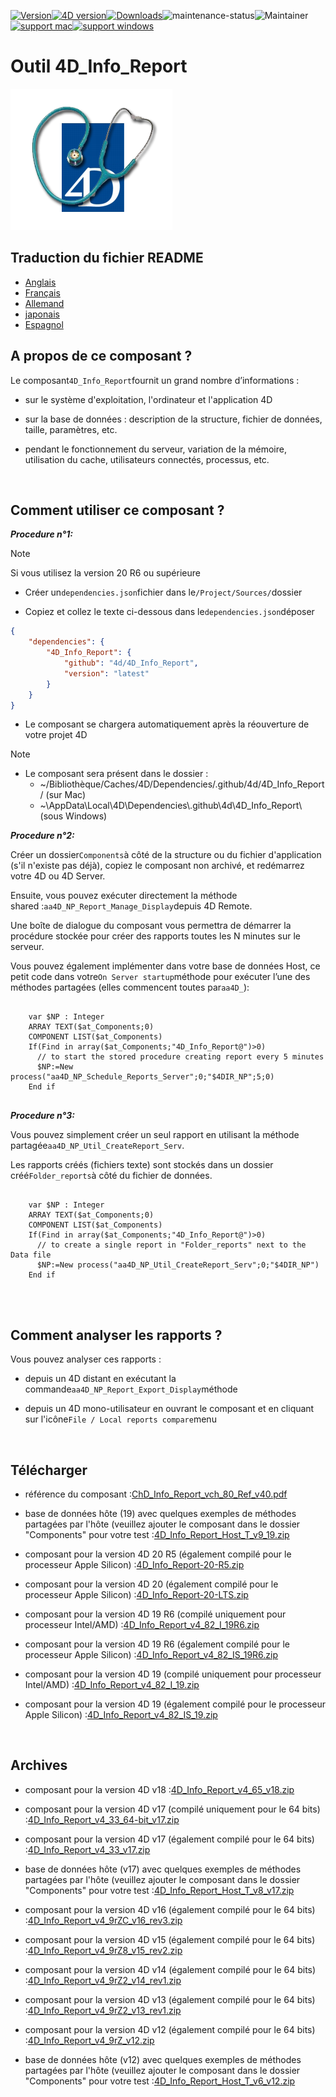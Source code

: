 [![Version](https://img.shields.io/endpoint?url=https://gist.githubusercontent.com/CGareau/dd2aa26e5b6c4152e80e7d3d09f2486a/raw/release_inforeport.json)](https://github.com/4d/4D_Info_Report/releases/latest/)[![4D version](https://img.shields.io/endpoint?url=https://gist.githubusercontent.com/CGareau/dd2aa26e5b6c4152e80e7d3d09f2486a/raw/version_4dir.json)](<>)[![Downloads](https://img.shields.io/github/downloads/4d/4D_Info_Report/total.svg)](https://GitHub.com/4d/4D_Info_Report/releases/latest/)![maintenance-status](https://img.shields.io/badge/maintenance-actively--developed-brightgreen.svg)![Maintainer](https://img.shields.io/badge/maintainer-ThomasSchlumberger-blue)<br>[![support mac](https://img.shields.io/badge/macOS-000000.svg?style=flat-square&logo=apple&labelColor=000000&logoColor=white)](<>)[![support windows](https://img.shields.io/badge/windows-0078D6.svg?style=flat-square&logo=MODX&logoColor=white)](<>)

# Outil 4D_Info_Report

![info_report](https://github.com/4d/4D_Info_Report/blob/main/images/4DIR.png)

## Traduction du fichier README

-   [Anglais](README.md)
-   [Français](README.fr.md)
-   [Allemand](README.de.md)
-   [japonais](README.ja.md)
-   [Espagnol](README.es.md)

## A propos de ce composant ?

Le composant`4D_Info_Report`fournit un grand nombre d’informations :

-   sur le système d'exploitation, l'ordinateur et l'application 4D

-   sur la base de données : description de la structure, fichier de données, taille, paramètres, etc.

-   pendant le fonctionnement du serveur, variation de la mémoire, utilisation du cache, utilisateurs connectés, processus, etc.

<br>

## Comment utiliser ce composant ?

**_Procedure n°1:_**

> [!NOTE]
> Si vous utilisez la version 20 R6 ou supérieure

-   Créer un`dependencies.json`fichier dans le`/Project/Sources/`dossier

-   Copiez et collez le texte ci-dessous dans le`dependencies.json`déposer

```json
{
	"dependencies": {
		"4D_Info_Report": {
			"github": "4d/4D_Info_Report",
			"version": "latest"
		}
	}
}
```

-   Le composant se chargera automatiquement après la réouverture de votre projet 4D

> [!NOTE]
>
> -   Le composant sera présent dans le dossier :
>     -   ~/Bibliothèque/Caches/4D/Dependencies/.github/4d/4D_Info_Report/ (sur Mac)
>     -   ~\AppData\Local\4D\Dependencies\\.github\4d\4D_Info_Report\ (sous Windows)

**_Procedure n°2:_**

Créer un dossier`Components`à côté de la structure ou du fichier d'application (s'il n'existe pas déjà), copiez le composant non archivé, et redémarrez votre 4D ou 4D Server.

Ensuite, vous pouvez exécuter directement la méthode shared :`aa4D_NP_Report_Manage_Display`depuis 4D Remote.

Une boîte de dialogue du composant vous permettra de démarrer la procédure stockée pour créer des rapports toutes les N minutes sur le serveur.

Vous pouvez également implémenter dans votre base de données Host, ce petit code dans votre`On Server startup`méthode pour exécuter l’une des méthodes partagées (elles commencent toutes par`aa4D_`):

<pre>
  <code class="4d">
    var $NP : Integer
    ARRAY TEXT($at_Components;0)
    COMPONENT LIST($at_Components)
    If(Find in array($at_Components;"4D_Info_Report@")>0)
      // to start the stored procedure creating report every 5 minutes
      $NP:=New process("aa4D_NP_Schedule_Reports_Server";0;"$4DIR_NP";5;0)
    End if
   </code>
</pre>

**_Procedure n°3:_**

Vous pouvez simplement créer un seul rapport en utilisant la méthode partagée`aa4D_NP_Util_CreateReport_Serv`.

Les rapports créés (fichiers texte) sont stockés dans un dossier créé`Folder_reports`à côté du fichier de données.

<pre>
  <code class="4d">
    var $NP : Integer
    ARRAY TEXT($at_Components;0)
    COMPONENT LIST($at_Components)
    If(Find in array($at_Components;"4D_Info_Report@")>0)
      // to create a single report in "Folder_reports" next to the Data file
      $NP:=New process("aa4D_NP_Util_CreateReport_Serv";0;"$4DIR_NP")
    End if
    </code>
</pre>

<br>

## Comment analyser les rapports ?

Vous pouvez analyser ces rapports :

-   depuis un 4D distant en exécutant la commande`aa4D_NP_Report_Export_Display`méthode

-   depuis un 4D mono-utilisateur en ouvrant le composant et en cliquant sur l'icône`File / Local reports compare`menu

<br>

## Télécharger

-   référence du composant :[ChD_Info_Report_vch_80_Ref_v40.pdf](https://github.com/4d/4D_Info_Report/releases/latest/download/4D_Info_Report_v4_80_Ref_v40.pdf)

-   base de données hôte (19) avec quelques exemples de méthodes partagées par l'hôte (veuillez ajouter le composant dans le dossier "Components" pour votre test :[4D_Info_Report_Host_T_v9_19.zip](https://github.com/4d/4D_Info_Report/releases/latest/download/4D_Info_Report_Host_T_v9_19.zip)

-   composant pour la version 4D 20 R5 (également compilé pour le processeur Apple Silicon) :[4D_Info_Report-20-R5.zip](https://github.com/4d/4D_Info_Report/releases/latest/download/4D_Info_Report-20-R5.zip)

-   composant pour la version 4D 20 (également compilé pour le processeur Apple Silicon) :[4D_Info_Report-20-LTS.zip](https://github.com/4d/4D_Info_Report/releases/latest/download/4D_Info_Report-20-LTS.zip)

-   composant pour la version 4D 19 R6 (compilé uniquement pour processeur Intel/AMD) :[4D_Info_Report_v4_82_I_19R6.zip](https://github.com/4d/4D_Info_Report/releases/latest/download/4D_Info_Report_v4_82_I_19R6.zip)

-   composant pour la version 4D 19 R6 (également compilé pour le processeur Apple Silicon) :[4D_Info_Report_v4_82_IS_19R6.zip](https://github.com/4d/4D_Info_Report/releases/latest/download/4D_Info_Report_v4_82_IS_19R6.zip)

-   composant pour la version 4D 19 (compilé uniquement pour processeur Intel/AMD) :[4D_Info_Report_v4_82_I_19.zip](https://github.com/4d/4D_Info_Report/releases/latest/download/4D_Info_Report_v4_82_I_19.zip)

-   composant pour la version 4D 19 (également compilé pour le processeur Apple Silicon) :[4D_Info_Report_v4_82_IS_19.zip](https://github.com/4d/4D_Info_Report/releases/latest/download/4D_Info_Report_v4_82_IS_19.zip)

<br>

## Archives

-   composant pour la version 4D v18 :[4D_Info_Report_v4_65_v18.zip](https://github.com/4d/4D_Info_Report/releases/latest/download/4D_Info_Report_v4_65_v18.zip)

-   composant pour la version 4D v17 (compilé uniquement pour le 64 bits) :[4D_Info_Report_v4_33_64-bit_v17.zip](https://github.com/4d/4D_Info_Report/releases/latest/download/4D_Info_Report_v4_33_64-bit_v17.zip)

-   composant pour la version 4D v17 (également compilé pour le 64 bits) :[4D_Info_Report_v4_33_v17.zip](https://github.com/4d/4D_Info_Report/releases/latest/download/4D_Info_Report_v4_33_v17.zip)

-   base de données hôte (v17) avec quelques exemples de méthodes partagées par l'hôte (veuillez ajouter le composant dans le dossier "Components" pour votre test :[4D_Info_Report_Host_T_v8_v17.zip](https://github.com/4d/4D_Info_Report/releases/latest/download/4D_Info_Report_Host_T_v8_v17.zip)

-   composant pour la version 4D v16 (également compilé pour le 64 bits) :[4D_Info_Report_v4_9rZC_v16_rev3.zip](https://github.com/4d/4D_Info_Report/releases/latest/download/4D_Info_Report_v4_9rZC_v16_rev3.zip)

-   composant pour la version 4D v15 (également compilé pour le 64 bits) :[4D_Info_Report_v4_9rZ8_v15_rev2.zip](https://github.com/4d/4D_Info_Report/releases/latest/download/4D_Info_Report_v4_9rZ8_v15_rev2.zip)

-   composant pour la version 4D v14 (également compilé pour le 64 bits) :[4D_Info_Report_v4_9rZ2_v14_rev1.zip](https://github.com/4d/4D_Info_Report/releases/latest/download/4D_Info_Report_v4_9rZ2_v14_rev1.zip)

-   composant pour la version 4D v13 (également compilé pour le 64 bits) :[4D_Info_Report_v4_9rZ2_v13_rev1.zip](https://github.com/4d/4D_Info_Report/releases/latest/download/4D_Info_Report_v4_9rZ2_v13_rev1.zip)

-   composant pour la version 4D v12 (également compilé pour le 64 bits) :[4D_Info_Report_v4_9rZ_v12.zip](https://github.com/4d/4D_Info_Report/releases/latest/download/4D_Info_Report_v4_9rZ_v12.zip)

-   base de données hôte (v12) avec quelques exemples de méthodes partagées par l'hôte (veuillez ajouter le composant dans le dossier "Components" pour votre test :[4D_Info_Report_Host_T_v6_v12.zip](https://github.com/4d/4D_Info_Report/releases/latest/download/4D_Info_Report_Host_T_v6_v12.zip)
